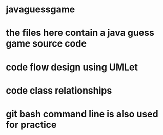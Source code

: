 # javaguessgame

# the files here contain a java guess game source code
# code flow design using UMLet
# code class relationships

# git bash command line is also used for practice
